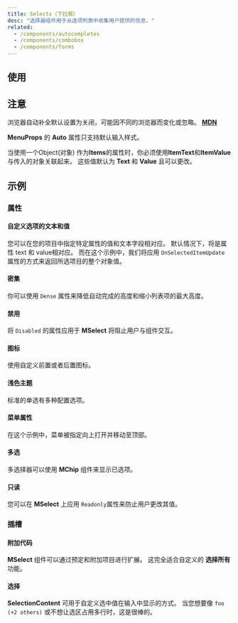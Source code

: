 ```yaml
---
title: Selects（下拉框）
desc: "选择器组件用于从选项列表中收集用户提供的信息。"
related:
  - /components/autocompletes
  - /components/combobox
  - /components/forms
---
```


## 使用

<selects-usage></selects-usage>

## 注意

<!--alert:info--> 
浏览器自动补全默认设置为关闭，可能因不同的浏览器而变化或忽略。 **[MDN](https://developer.mozilla.org/en-US/docs/Web/Security/Securing_your_site/Turning_off_form_autocompletion)**
<!--/alert:info--> 

<!--alert:warning--> 
**MenuProps** 的 **Auto** 属性只支持默认输入样式。
<!--/alert:warning--> 

<!--alert:error--> 
当使用一个Object(对象) 作为**Items**的属性时，你必须使用**ItemText**和**ItemValue**与传入的对象关联起来。 这些值默认为 **Text** 和 **Value** 且可以更改。
<!--/alert:error--> 

## 示例

### 属性

#### 自定义选项的文本和值

您可以在您的项目中指定特定属性的值和文本字段相对应。 默认情况下，将是属性 text 和 value相对应。 而在这个示例中，我们将应用 `OnSelectedItemUpdate` 属性的方式来返回所选项目的整个对象值。

<example file="" />

#### 密集

你可以使用 `Dense` 属性来降低自动完成的高度和缩小列表项的最大高度。

<example file="" />

#### 禁用

将 `Disabled` 的属性应用于 **MSelect** 将阻止用户与组件交互。

<example file="" />

#### 图标

使用自定义前置或者后置图标。

<example file="" />

#### 浅色主题

标准的单选有多种配置选项。

<example file="" />

#### 菜单属性

在这个示例中，菜单被指定向上打开并移动至顶部。

<example file="" />

#### 多选

多选择器可以使用 **MChip** 组件来显示已选项。

<example file="" />

#### 只读

您可以在 **MSelect** 上应用 `Readonly`属性来防止用户更改其值。

<example file="" />

### 插槽

#### 附加代码

**MSelect** 组件可以通过预定和附加项目进行扩展。 这完全适合自定义的 **选择所有** 功能。

<example file="" />

#### 选择

**SelectionContent** 可用于自定义选中值在输入中显示的方式。 当您想要像 `foo (+2 others)` 或不想让选区占用多行时，这是很棒的。

<example file="" />